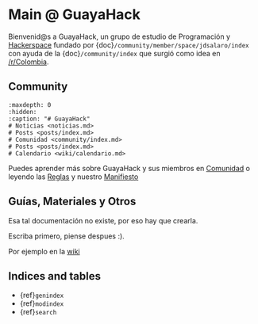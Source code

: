 
# Main @ GuayaHack

Bienvenid@s a GuayaHack, un grupo de estudio de Programación y [Hackerspace](https://en.wikipedia.org/wiki/Hackerspace) fundado por {doc}`/community/member/space/jdsalaro/index` con ayuda de la {doc}`/community/index` que surgió como idea en [/r/Colombia](https://www.reddit.com/r/Colombia/comments/151fkiz/con_una_prima_y_un_amigo_armaremos_un_grupo_de).


## Community

```{toctree}
:maxdepth: 0
:hidden:
:caption: "# GuayaHack"
# Noticias <noticias.md>
# Posts <posts/index.md>
# Comunidad <community/index.md>
# Posts <posts/index.md>
# Calendario <wiki/calendario.md>
```
Puedes aprender más sobre GuayaHack y sus miembros en [Comunidad](community/index.md) o leyendo las [Reglas](community/rules.md) y nuestro [Manifiesto](community/manifest.md)

## Guías, Materiales y Otros

Esa tal documentación no existe, por eso hay que crearla.

Escriba primero, piense despues :).

Por ejemplo en la [wiki](https://guayahack.co/posts/category/wiki/)


## Indices and tables

* {ref}`genindex`
* {ref}`modindex`
* {ref}`search`
